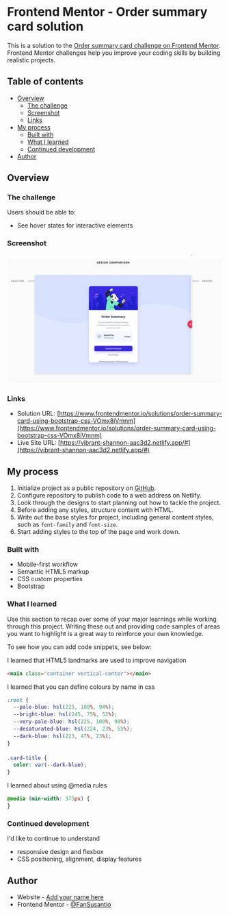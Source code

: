 # Frontend Mentor - Order summary card solution

This is a solution to the [Order summary card challenge on Frontend Mentor](https://www.frontendmentor.io/challenges/order-summary-component-QlPmajDUj). Frontend Mentor challenges help you improve your coding skills by building realistic projects.

## Table of contents

- [Overview](#overview)
  - [The challenge](#the-challenge)
  - [Screenshot](#screenshot)
  - [Links](#links)
- [My process](#my-process)
  - [Built with](#built-with)
  - [What I learned](#what-i-learned)
  - [Continued development](#continued-development)
- [Author](#author)

## Overview

### The challenge

Users should be able to:

- See hover states for interactive elements

### Screenshot

![My Solution](./design/screenshot.jpg)

### Links

- Solution URL: [https://www.frontendmentor.io/solutions/order-summary-card-using-bootstrap-css-VOmx8iVmnm](https://www.frontendmentor.io/solutions/order-summary-card-using-bootstrap-css-VOmx8iVmnm)
- Live Site URL: [https://vibrant-shannon-aac3d2.netlify.app/#](https://vibrant-shannon-aac3d2.netlify.app/#)

## My process

1. Initialize project as a public repository on [GitHub](https://github.com/).
2. Configure repository to publish code to a web address on Netlify.
3. Look through the designs to start planning out how to tackle the project.
4. Before adding any styles, structure content with HTML.
5. Write out the base styles for project, including general content styles, such as `font-family` and `font-size`.
6. Start adding styles to the top of the page and work down.

### Built with

- Mobile-first workflow
- Semantic HTML5 markup
- CSS custom properties
- Bootstrap

### What I learned

Use this section to recap over some of your major learnings while working through this project. Writing these out and providing code samples of areas you want to highlight is a great way to reinforce your own knowledge.

To see how you can add code snippets, see below:

I learned that HTML5 landmarks are used to improve navigation

```html
<main class="container vertical-center"></main>
```

I learned that you can define colours by name in css

```css
:root {
  --pale-blue: hsl(225, 100%, 94%);
  --bright-blue: hsl(245, 75%, 52%);
  --very-pale-blue: hsl(225, 100%, 98%);
  --desaturated-blue: hsl(224, 23%, 55%);
  --dark-blue: hsl(223, 47%, 23%);
}

.card-title {
  color: var(--dark-blue);
}
```

I learned about using @media rules

```css
@media (min-width: 375px) {
}
```

### Continued development

I'd like to continue to understand

- responsive design and flexbox
- CSS positioning, alignment, display features

## Author

- Website - [Add your name here](https://www.your-site.com)
- Frontend Mentor - [@FanSusantio](https://www.frontendmentor.io/profile/FanSusantio)
